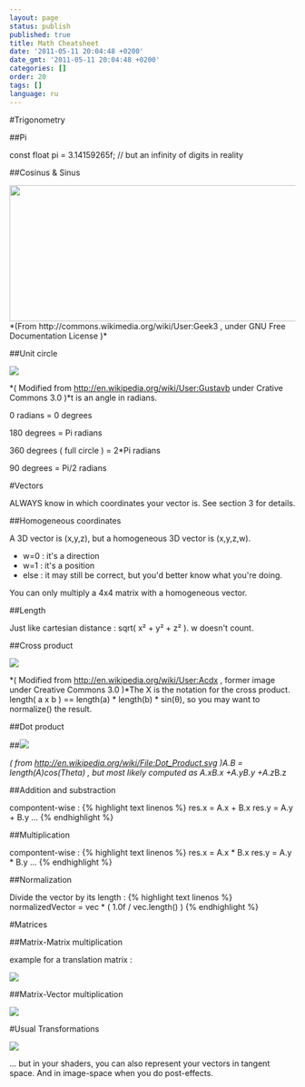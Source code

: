 ```yaml
---
layout: page
status: publish
published: true
title: Math Cheatsheet
date: '2011-05-11 20:04:48 +0200'
date_gmt: '2011-05-11 20:04:48 +0200'
categories: []
order: 20
tags: []
language: ru
---
```


#Trigonometry


##Pi

const float pi = 3.14159265f; // but an infinity of digits in reality

##Cosinus & Sinus

<img class="alignnone" title="Sine_cosine_one_period" src="http://upload.wikimedia.org/wikipedia/commons/thumb/7/71/Sine_cosine_one_period.svg/600px-Sine_cosine_one_period.svg.png" alt="" width="600" height="240" />
*(From http://commons.wikimedia.org/wiki/User:Geek3 , under GNU Free Documentation License )*

##Unit circle

![]({{site.baseurl}}/assets/images/math-cheatsheet/UnitCircle.png)

*( Modified from http://en.wikipedia.org/wiki/User:Gustavb under Crative Commons 3.0 )*t is an angle in radians.

0 radians = 0 degrees

180 degrees = Pi radians

360 degrees ( full circle ) = 2*Pi radians

90 degrees = Pi/2 radians

#Vectors

ALWAYS know in which coordinates your vector is. See section 3 for details.

##Homogeneous coordinates

A 3D vector is (x,y,z), but a homogeneous 3D vector is (x,y,z,w).

* w=0 : it's a direction
* w=1 : it's a position
* else : it may still be correct, but you'd better know what you're doing.

You can only multiply a 4x4 matrix with a homogeneous vector.

##Length

Just like cartesian distance : sqrt( x&sup2; + y&sup2; + z&sup2; ). w doesn't count.

##Cross product

![]({{site.baseurl}}/assets/images/math-cheatsheet/Right_hand_rule_cross_product.png)

*( Modified from http://en.wikipedia.org/wiki/User:Acdx , former image under Creative Commons 3.0 )*The X is the notation for the cross product. length( a x b ) == length(a) * length(b) * sin(&theta;), so you may want to normalize() the result.

##Dot product


##![]({{site.baseurl}}/assets/images/math-cheatsheet/DotProduct.png)


*( from http://en.wikipedia.org/wiki/File:Dot_Product.svg )*A.B = length(A)*cos(Theta) , but most likely computed as A.x*B.x +A.y*B.y +A.z*B.z

##Addition and substraction

compontent-wise :
{% highlight text linenos %}
res.x = A.x + B.x
res.y = A.y + B.y
...
{% endhighlight %}
 

##Multiplication

compontent-wise :
{% highlight text linenos %}
res.x = A.x * B.x
res.y = A.y * B.y
...
{% endhighlight %}

##Normalization

Divide the vector by its length :
{% highlight text linenos %}
normalizedVector = vec * ( 1.0f / vec.length() )
{% endhighlight %}

#Matrices


##Matrix-Matrix multiplication

example for a translation matrix :

![]({{site.baseurl}}/assets/images/math-cheatsheet/translationExamplePosition1.png)


 

##Matrix-Vector multiplication

![]({{site.baseurl}}/assets/images/math-cheatsheet/MatrixXVect.gif)


#Usual Transformations

![]({{site.baseurl}}/assets/images/math-cheatsheet/MVP.png)


... but in your shaders, you can also represent your vectors in tangent space. And in image-space when you do post-effects.
<div id="_mcePaste" class="mcePaste" style="position: absolute; left: -10000px; top: 1254px; width: 1px; height: 1px; overflow: hidden;">res.x = A.x + B.x</div>
